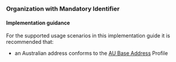 ### Organization with Mandatory Identifier

#### Implementation guidance
For the supported usage scenarios in this implementation guide it is recommended that:
* an Australian address conforms to the [AU Base Address](http://build.fhir.org/ig/hl7au/au-fhir-base/StructureDefinition-au-address.html) Profile


